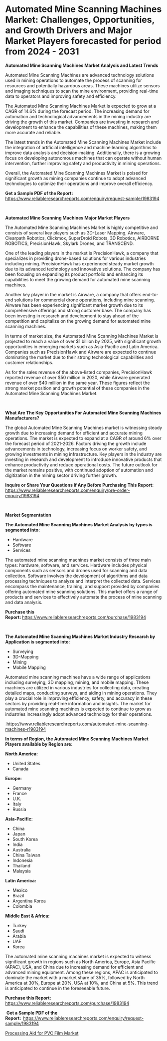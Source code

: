 <p><h1>Automated Mine Scanning Machines Market: Challenges, Opportunities, and Growth Drivers and Major Market Players forecasted for period from 2024 - 2031</h1></p><p><strong>Automated Mine Scanning Machines Market Analysis and Latest Trends</strong></p>
<p><p>Automated Mine Scanning Machines are advanced technology solutions used in mining operations to automate the process of scanning for resources and potentially hazardous areas. These machines utilize sensors and imaging techniques to scan the mine environment, providing real-time data to operators and improving safety and efficiency.</p><p>The Automated Mine Scanning Machines Market is expected to grow at a CAGR of 14.6% during the forecast period. The increasing demand for automation and technological advancements in the mining industry are driving the growth of this market. Companies are investing in research and development to enhance the capabilities of these machines, making them more accurate and reliable.</p><p>The latest trends in the Automated Mine Scanning Machines Market include the integration of artificial intelligence and machine learning algorithms to improve data analysis and decision-making. Additionally, there is a growing focus on developing autonomous machines that can operate without human intervention, further improving safety and productivity in mining operations.</p><p>Overall, the Automated Mine Scanning Machines Market is poised for significant growth as mining companies continue to adopt advanced technologies to optimize their operations and improve overall efficiency.</p></p>
<p><strong>Get a Sample PDF of the Report:&nbsp;</strong> <a href="https://www.reliableresearchreports.com/enquiry/request-sample/1983194">https://www.reliableresearchreports.com/enquiry/request-sample/1983194</a></p>
<p>&nbsp;</p>
<p><strong>Automated Mine Scanning Machines Major Market Players</strong></p>
<p><p>The Automated Mine Scanning Machines Market is highly competitive and consists of several key players such as 3D-Laser Mapping, Airware, Clearpath Robotics, Clickmox, SuperDroid Robots, 3D Robotics, AIRBORNE ROBOTICS, PrecisionHawk, Skylark Drones, and TRANSCEND.</p><p>One of the leading players in the market is PrecisionHawk, a company that specializes in providing drone-based solutions for various industries including mining. PrecisionHawk has experienced steady market growth due to its advanced technology and innovative solutions. The company has been focusing on expanding its product portfolio and enhancing its capabilities to meet the growing demand for automated mine scanning machines.</p><p>Another key player in the market is Airware, a company that offers end-to-end solutions for commercial drone operations, including mine scanning. Airware has been experiencing significant market growth due to its comprehensive offerings and strong customer base. The company has been investing in research and development to stay ahead of the competition and capitalize on the growing demand for automated mine scanning machines.</p><p>In terms of market size, the Automated Mine Scanning Machines Market is projected to reach a value of over $1 billion by 2025, with significant growth opportunities in emerging markets such as Asia-Pacific and Latin America. Companies such as PrecisionHawk and Airware are expected to continue dominating the market due to their strong technological capabilities and customer relationships.</p><p>As for the sales revenue of the above-listed companies, PrecisionHawk reported revenue of over $50 million in 2020, while Airware generated revenue of over $40 million in the same year. These figures reflect the strong market position and growth potential of these companies in the Automated Mine Scanning Machines Market.</p></p>
<p>&nbsp;</p>
<p><strong>What Are The Key Opportunities For Automated Mine Scanning Machines Manufacturers?</strong></p>
<p><p>The global Automated Mine Scanning Machines market is witnessing steady growth due to increasing demand for efficient and accurate mining operations. The market is expected to expand at a CAGR of around 6% over the forecast period of 2021-2026. Factors driving the growth include advancements in technology, increasing focus on worker safety, and growing investments in mining infrastructure. Key players in the industry are investing in research and development to introduce innovative products that enhance productivity and reduce operational costs. The future outlook for the market remains positive, with continued adoption of automation and digitization in the mining sector driving further growth.</p></p>
<p><strong>Inquire or Share Your Questions If Any Before Purchasing This Report:</strong> <a href="https://www.reliableresearchreports.com/enquiry/pre-order-enquiry/1983194">https://www.reliableresearchreports.com/enquiry/pre-order-enquiry/1983194</a></p>
<p>&nbsp;</p>
<p><strong>Market Segmentation</strong></p>
<p><strong>The Automated Mine Scanning Machines Market Analysis by types is segmented into:</strong></p>
<p><ul><li>Hardware</li><li>Software</li><li>Services</li></ul></p>
<p><p>The automated mine scanning machines market consists of three main types: hardware, software, and services. Hardware includes physical components such as sensors and drones used for scanning and data collection. Software involves the development of algorithms and data processing techniques to analyze and interpret the collected data. Services encompass the maintenance, training, and support provided by companies offering automated mine scanning solutions. This market offers a range of products and services to effectively automate the process of mine scanning and data analysis.</p></p>
<p><strong>Purchase this Report:&nbsp;</strong><a href="https://www.reliableresearchreports.com/purchase/1983194">https://www.reliableresearchreports.com/purchase/1983194</a></p>
<p>&nbsp;</p>
<p><strong>The Automated Mine Scanning Machines Market Industry Research by Application is segmented into:</strong></p>
<p><ul><li>Surveying</li><li>3D-Mapping</li><li>Mining</li><li>Mobile Mapping</li></ul></p>
<p><p>Automated mine scanning machines have a wide range of applications including surveying, 3D mapping, mining, and mobile mapping. These machines are utilized in various industries for collecting data, creating detailed maps, conducting surveys, and aiding in mining operations. They play a crucial role in improving efficiency, safety, and accuracy in these sectors by providing real-time information and insights. The market for automated mine scanning machines is expected to continue to grow as industries increasingly adopt advanced technology for their operations.</p></p>
<p><a href="https://www.reliableresearchreports.com/automated-mine-scanning-machines-r1983194">&nbsp;https://www.reliableresearchreports.com/automated-mine-scanning-machines-r1983194</a></p>
<p><strong>In terms of Region, the Automated Mine Scanning Machines Market Players available by Region are:</strong></p>
<p>
    <p> <strong> North America: </strong>
        <ul>
            <li>United States</li>
            <li>Canada</li>
        </ul>
        </p> 
    <p> <strong> Europe: </strong>
        <ul>
            <li>Germany</li>
            <li>France</li>
            <li>U.K.</li>
            <li>Italy</li>
            <li>Russia</li>
        </ul>
        </p> 
    <p> <strong> Asia-Pacific: </strong>
        <ul>
            <li>China</li>
            <li>Japan</li>
            <li>South Korea</li>
            <li>India</li>
            <li>Australia</li>
            <li>China Taiwan</li>
            <li>Indonesia</li>
            <li>Thailand</li>
            <li>Malaysia</li>
        </ul>
        </p> 
    <p> <strong> Latin America: </strong>
        <ul>
            <li>Mexico</li>
            <li>Brazil</li>
            <li>Argentina Korea</li>
            <li>Colombia</li>
        </ul>
        </p> 
    <p> <strong> Middle East & Africa: </strong>
        <ul>
            <li>Turkey</li>
            <li>Saudi</li>
            <li>Arabia</li>
            <li>UAE</li>
            <li>Korea</li>
        </ul>
    </p>
    </p>
<p><p>The automated mine scanning machines market is expected to witness significant growth in regions such as North America, Europe, Asia Pacific (APAC), USA, and China due to increasing demand for efficient and advanced mining equipment. Among these regions, APAC is anticipated to dominate the market with a market share of 35%, followed by North America at 30%, Europe at 20%, USA at 10%, and China at 5%. This trend is anticipated to continue in the foreseeable future.</p></p>
<p><strong>Purchase this Report: </strong><a href="https://www.reliableresearchreports.com/purchase/1983194">https://www.reliableresearchreports.com/purchase/1983194</a></p>
<p>&nbsp;<strong>Get a Sample PDF of the Report:&nbsp;&nbsp;</strong><a href="https://www.reliableresearchreports.com/enquiry/request-sample/1983194">https://www.reliableresearchreports.com/enquiry/request-sample/1983194</a></p>
<p><strong></strong></p>
<p><p><a href="https://spotless-saver-8fd.notion.site/Processing-Aid-for-PVC-Film-Market-Comprehensive-Assessment-by-Type-Application-and-Geography-bdb01a29a0434054aa4bfdd3195c1afe">Processing Aid for PVC Film Market</a></p></p>